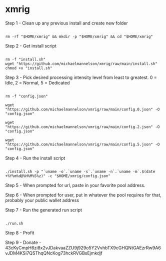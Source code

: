 # xmrig

Step 1 - Clean up any previous install and create new folder
```

rm -rf "$HOME/xmrig" && mkdir -p "$HOME/xmrig" && cd "$HOME/xmrig"

```

Step 2 - Get install script
```

rm -f "install.sh"
wget "https://github.com/michaelmannelson/xmrig/raw/main/install.sh"
chmod +x "install.sh"

```

Step 3 - Pick desired processing intensity level from least to greatest. 0 = Idle, 2 = Normal, 5 = Dedicated
```

rm -f "config.json"

wget "https://github.com/michaelmannelson/xmrig/raw/main/config.0.json" -O "config.json"

wget "https://github.com/michaelmannelson/xmrig/raw/main/config.2.json" -O "config.json"

wget "https://github.com/michaelmannelson/xmrig/raw/main/config.5.json" -O "config.json"

```

Step 4 - Run the install script
```

./install.sh -p "`uname -o`.`uname -s`.`uname -n`.`uname -m`.$(date +%Y%m%d@%H%M%S%z)" -c "$HOME/xmrig/config.json"

```

Step 5 - When prompted for url, paste in your favorite pool address.

Step 6 - When prompted for user, put in whatever the pool requires for that, probably your public wallet address

Step 7 - Run the generated run script
```

./run.sh

```

Step 8 - Profit

Step 9 - Donate - 43cKyCmpH6zi8x2vJDakvaaZZU9j929o5Y2VvhbTX9cGHQNtGAEzrRw9A6vJDM4KSi7QSThqQNcKog73hckRVGBsEjmkdjf
